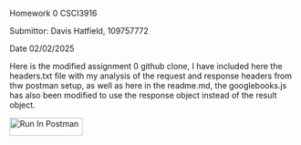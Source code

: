 Homework 0 CSCI3916

Submittor: Davis Hatfield, 109757772

Date 02/02/2025

Here is the modified assignment 0 github clone, I have included here the headers.txt file with my analysis of the request and response headers from thw postman setup, as well as here in the readme.md, the googlebooks.js has also been modified to use the response object instead of the result object.

[<img src="https://run.pstmn.io/button.svg" alt="Run In Postman" style="width: 128px; height: 32px;">](https://app.getpostman.com/run-collection/41739336-78db5b0f-ad1e-456b-9d4e-8bf5b712ed7a?action=collection%2Ffork&source=rip_markdown&collection-url=entityId%3D41739336-78db5b0f-ad1e-456b-9d4e-8bf5b712ed7a%26entityType%3Dcollection%26workspaceId%3D1c8bec47-c256-441d-81db-b550b5c38b7a#?env%5BBook%20Search%20Env%5D=W3sia2V5IjoiYm9va190aXRsZSIsInZhbHVlIjoiVHVyaW5nIiwiZW5hYmxlZCI6dHJ1ZSwidHlwZSI6ImRlZmF1bHQiLCJzZXNzaW9uVmFsdWUiOiJUdXJpbmciLCJjb21wbGV0ZVNlc3Npb25WYWx1ZSI6IlR1cmluZyIsInNlc3Npb25JbmRleCI6MH0seyJrZXkiOiJib29rX2lkIiwidmFsdWUiOiIiLCJlbmFibGVkIjp0cnVlLCJ0eXBlIjoiZGVmYXVsdCIsInNlc3Npb25WYWx1ZSI6IkM5V1FibTRvdkZvQyIsImNvbXBsZXRlU2Vzc2lvblZhbHVlIjoiQzlXUWJtNG92Rm9DIiwic2Vzc2lvbkluZGV4IjoxfV0=)